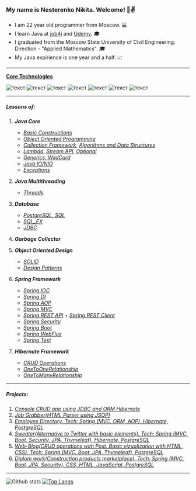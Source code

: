 ### My name is Nesterenko Nikita. Welcome! 👋:v:

- I am 22 year old programmer from Moscow. :computer:
- I learn Java at [job4j](https://job4j.ru/) and [Udemy](https://www.udemy.com/). :mortar_board:
- I graduated from the Moscow State University of Civil Engineering. Direction - "Applied Mathematics". :mortar_board:
- My Java expirience is one year and a half. :chart_with_upwards_trend:
---
<ins><b>Core Technologies</b></ins>

![текст](https://img.shields.io/badge/Java-%E2%89%A5%208-orange) ![текст](https://img.shields.io/badge/Spring-%E2%89%A5%205-yellow) ![текст](https://img.shields.io/badge/Hibernate-%E2%89%A5%205-yellow) ![текст](https://img.shields.io/badge/Maven-%E2%89%A5%203-red) ![текст](https://img.shields.io/badge/Git-%E2%89%A5%202-9cf) ![текст](https://img.shields.io/badge/PostgreSQL-%E2%89%A5%209-blue) ![текст](https://img.shields.io/badge/Travis-CI-green)

---
##### Lessons of:

 1. <b>*Java Core*</b>
    * [*Basic Constructions*](https://github.com/Frostetsky/job4j_elementary/tree/master/src/main/java/job4j)
    * [*Object Oriented Programming*](https://github.com/Frostetsky/job4j_elementary/tree/master/src/main/java/job4j/oop)
    * [*Collection Framework*](https://github.com/Frostetsky/job4j_elementary/tree/master/src/main/java/job4j/collection), [*Algorithms and Data Structures*](https://github.com/Frostetsky/job4j_design/tree/master/src/main/java/ru/job4j/chapter_001)
    * [*Lambda*](https://github.com/Frostetsky/job4j_elementary/tree/master/src/main/java/job4j/lambda), [*Stream API*](https://github.com/Frostetsky/job4j_elementary/tree/master/src/main/java/job4j/stream), [*Optional*](https://github.com/Frostetsky/job4j_elementary/tree/master/src/main/java/job4j/bank)
    * [*Generics, WildCard*](https://github.com/Frostetsky/job4j_design/tree/master/src/main/java/ru/job4j/chapter_001/generic)
    * [*Java IO/NIO*](https://github.com/Frostetsky/job4j_design/tree/master/src/main/java/ru/job4j/chapter_002/java_IO)
    * [*Exceptions*](https://github.com/Frostetsky/job4j_elementary/tree/master/src/main/java/job4j/ex)
 2. <b>*Java Multithreading*</b>
    * [*Threads*](https://github.com/Frostetsky/job4j_multithreading/tree/master/src/main/java/concurrent/threads)
 4. <b>*Database*</b>
    * [*PostgreSQL, SQL*](https://github.com/Frostetsky/job4j_design/tree/master/src/main/java/ru/job4j/chapter_003/PostgreSQL_and_SQL)
    * [*SQL_EX*](https://github.com/Frostetsky/Hibernate/tree/master/src/main/sql_ex)
    * [*JDBC*](https://github.com/Frostetsky/job4j_design/tree/master/src/main/java/ru/job4j/chapter_003/JDBC)
 5. <b>*Garbage Collector*</b>
 6. <b>*Object Oriented Design*</b>
    * [*SOLID*](https://github.com/Frostetsky/job4j_design/tree/master/src/main/java/ru/job4j/chapter_005)
    * [*Design Patterns*](https://github.com/Frostetsky/OOD)
    
 6. <b>*Spring Framework*</b>
    * [*Spring IOC*](https://github.com/Frostetsky/Spring/tree/master/Spring/Spring_IoC)
    * [*Spring DI*](https://github.com/Frostetsky/Spring/tree/master/Spring/Spring_DI)
    * [*Spring AOP*](https://github.com/Frostetsky/Spring/tree/master/Spring/Spring_AOP)
    * [*Spring MVC*](https://github.com/Frostetsky/Spring/tree/master/Spring_MVC)
    * [*Spring REST API*](https://github.com/Frostetsky/Spring/tree/master/Spring_REST_API) + [*Spring REST Client*](https://github.com/Frostetsky/Spring_REST_Client)
    * [*Spring Security*](https://github.com/Frostetsky/Spring/tree/master/Spring_Security)
    * [*Spring Boot*](https://github.com/Frostetsky/Spring_Boot_basic)
    * [*Spring WebFlux*](https://github.com/Frostetsky/Spring-WebFlux)
    * [*Spring Test*](https://github.com/Frostetsky/Spring_Boot_basic/commit/93046ca58b174a5b22461880eefad61ec22b2984)
 7. <b>*Hibernate Framework*</b>
    * [*CRUD Operations*](https://github.com/Frostetsky/Hibernate/tree/master/src/main/java/Hibernate)
    * [*OneToOneRelationship*](https://github.com/Frostetsky/Hibernate/tree/master/src/main/java/OneToOneRelationship)
    * [*OneToManyRelationship*](https://github.com/Frostetsky/Hibernate/tree/master/src/main/java/OneToManyRelationship)
    
---
##### Projects:

1. [*Console CRUD app using JDBC and ORM Hibernate*](https://github.com/Frostetsky/job4j_tracker)
2. [*Job Grabber(HTML Parser using JSOP)*](https://github.com/Frostetsky/job4j_grabber)
3. [*Employee Directory. Tech: Spring (MVC, ORM, AOP), Hibernate, PostgreSQL*](https://github.com/Frostetsky/employee_book)
4. [*Sweater(Alternative to Twitter with basic elements). Tech: Spring (MVC, Boot, Security, JPA, Thymeleaf), Hibernate, PostgreSQL*](https://github.com/Frostetsky/Sweater)
5. [*Web-Blog(CRUD operations with Post. Basic vizualization with HTML, CSS). Tech: Spring (MVC, Boot, JPA, Thymeleaf), PostgreSQL*](https://github.com/Frostetsky/WEB_Blog)
6. [*Diplom work(Construction products marketplace). Tech: Spring (MVC, Boot, JPA, Security), CSS, HTML, JavaScript, PostgreSQL*](https://github.com/Frostetsky/MSUCE_store_diplom)
---
![Github stats](https://github-readme-stats.vercel.app/api?username=Frostetsky&hide=stars,prs,issues,contribs) [![Top Langs](https://github-readme-stats.vercel.app/api/top-langs/?username=Frostetsky&layout=compact)](https://github.com/Frostetsky/github-readme-stats)
